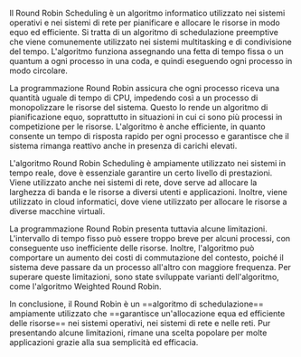 Il Round Robin Scheduling è un algoritmo informatico utilizzato nei sistemi operativi e nei sistemi di rete per pianificare e allocare le risorse in modo equo ed efficiente. Si tratta di un algoritmo di schedulazione preemptive che viene comunemente utilizzato nei sistemi multitasking e di condivisione del tempo. L'algoritmo funziona assegnando una fetta di tempo fissa o un quantum a ogni processo in una coda, e quindi eseguendo ogni processo in modo circolare.

La programmazione Round Robin assicura che ogni processo riceva una quantità uguale di tempo di CPU, impedendo così a un processo di monopolizzare le risorse del sistema. Questo lo rende un algoritmo di pianificazione equo, soprattutto in situazioni in cui ci sono più processi in competizione per le risorse. L'algoritmo è anche efficiente, in quanto consente un tempo di risposta rapido per ogni processo e garantisce che il sistema rimanga reattivo anche in presenza di carichi elevati.

L'algoritmo Round Robin Scheduling è ampiamente utilizzato nei sistemi in tempo reale, dove è essenziale garantire un certo livello di prestazioni. Viene utilizzato anche nei sistemi di rete, dove serve ad allocare la larghezza di banda e le risorse a diversi utenti e applicazioni. Inoltre, viene utilizzato in cloud informatici, dove viene utilizzato per allocare le risorse a diverse macchine virtuali.

La programmazione Round Robin presenta tuttavia alcune limitazioni. L'intervallo di tempo fisso può essere troppo breve per alcuni processi, con conseguente uso inefficiente delle risorse. Inoltre, l'algoritmo può comportare un aumento dei costi di commutazione del contesto, poiché il sistema deve passare da un processo all'altro con maggiore frequenza. Per superare queste limitazioni, sono state sviluppate varianti dell'algoritmo, come l'algoritmo Weighted Round Robin.

In conclusione, il Round Robin è un ==algoritmo di schedulazione== ampiamente utilizzato che ==garantisce un'allocazione equa ed efficiente delle risorse== nei sistemi operativi, nei sistemi di rete e nelle reti. Pur presentando alcune limitazioni, rimane una scelta popolare per molte applicazioni grazie alla sua semplicità ed efficacia.
